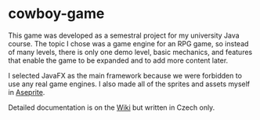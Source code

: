 # cowboy-game
This game was developed as a semestral project for my university Java course. The topic I chose was a game engine for an RPG game, so instead of many levels, there is only one demo level, basic mechanics, and features that enable the game to be expanded and to add more content later.

I selected JavaFX as the main framework because we were forbidden to use any real game engines. I also made all of the sprites and assets myself in [Aseprite](https://www.aseprite.org/). 

Detailed documentation is on the [Wiki](https://github.com/lmnek/cowboy-game/wiki) but written in Czech only.
